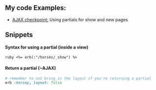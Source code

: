 ## My code Examples:

- [AJAX checkpoint:](https://github.com/chi-fiery-skippers-2017/ajax-checkpoint-challenge/tree/solo-markfranciose-rf/app/views) Using partials for show and new pages

## Snippets

#### Syntax for using a partial (inside a view)

```ruby <%= erb(:"/horses/_show") %>```

#### Return a partial (~AJAX)
```ruby
# remember to not bring in the layout if you're returning a partial
erb :horsey, layout: false
```
